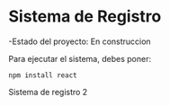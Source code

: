<h1>Sistema de Registro</h1>

-Estado del proyecto: En construccion

Para ejecutar el sistema, debes poner:

```npm install react```

Sistema de registro 2
